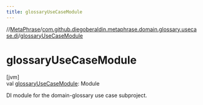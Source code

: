 ```yaml
---
title: glossaryUseCaseModule
---
```

//[MetaPhrase](../../index.html)/[com.github.diegoberaldin.metaphrase.domain.glossary.usecase.di](index.html)/[glossaryUseCaseModule](glossary-use-case-module.html)



# glossaryUseCaseModule



[jvm]\
val [glossaryUseCaseModule](glossary-use-case-module.html): Module



DI module for the domain-glossary use case subproject.




